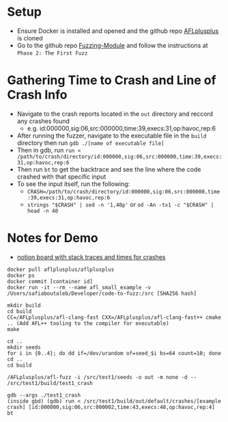 # Setup
* Ensure Docker is installed and opened and the github repo [AFLplusplus](https://github.com/AFLplusplus/AFLplusplus) is cloned
* Go to the github repo [Fuzzing-Module](https://github.com/alex-maleno/Fuzzing-Module/blob/main/README.md) and follow the instructions at `Phase 2: The First Fuzz`

# Gathering Time to Crash and Line of Crash Info
* Navigate to the crash reports located in the `out` directory and reccord any crashes found
    * e.g. id:000000,sig:06,src:000000,time:39,execs:31,op:havoc,rep:6
* After running the fuzzer, navigate to the executable file in the `build` directory then run `gdb ./[name of executable file]`
* Then in gdb, run `run < /path/to/crash/directory/id:000000,sig:06,src:000000,time:39,execs:31,op:havoc,rep:6`
* Then run `bt` to get the backtrace and see the line where the code crashed with that specific input
* To see the input itself, run the following:
    * `CRASH=/path/to/crash/directory/id:000000,sig:06,src:000000,time:39,execs:31,op:havoc,rep:6`
    * `strings "$CRASH" | sed -n '1,40p'` or `od -An -tx1 -c "$CRASH" | head -n 40`

# Notes for Demo
* [notion board with stack traces and times for crashes](https://www.notion.so/Data-For-AFL-Test-C-Programs-28ff0e66e1f180a2bdfac4da6a7278cf?source=copy_link)
```
docker pull aflplusplus/aflplusplus
docker ps
docker commit [container id] 
docker run -it --rm --name afl_small_example -v /Users/safiaboutaleb/Developer/code-to-fuzz:/src [SHA256 hash]

mkdir build
cd build
CC=/AFLplusplus/afl-clang-fast CXX=/AFLplusplus/afl-clang-fast++ cmake .. (Add AFL++ tooling to the compiler for executable)
make

cd ..
mkdir seeds
for i in {0..4}; do dd if=/dev/urandom of=seed_$i bs=64 count=10; done
cd ..
cd build

/AFLplusplus/afl-fuzz -i /src/test1/seeds -o out -m none -d -- /src/test1/build/test1_crash

gdb --args ./test1_crash
(inside gbd) (gdb) run < /src/test1/build/out/default/crashes/[example crash] [id:000000,sig:06,src:000002,time:43,execs:48,op:havoc,rep:4]
bt
```


